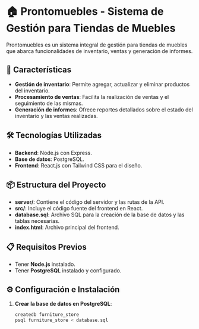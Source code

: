 # 🏠 Prontomuebles - Sistema de Gestión para Tiendas de Muebles

Prontomuebles es un sistema integral de gestión para tiendas de muebles que abarca funcionalidades de inventario, ventas y generación de informes.

## 🚀 Características

- **Gestión de inventario**: Permite agregar, actualizar y eliminar productos del inventario.
- **Procesamiento de ventas**: Facilita la realización de ventas y el seguimiento de las mismas.
- **Generación de informes**: Ofrece reportes detallados sobre el estado del inventario y las ventas realizadas.

## 🛠️ Tecnologías Utilizadas

- **Backend**: Node.js con Express.
- **Base de datos**: PostgreSQL.
- **Frontend**: React.js con Tailwind CSS para el diseño.

## 📦 Estructura del Proyecto

- **server/**: Contiene el código del servidor y las rutas de la API.
- **src/**: Incluye el código fuente del frontend en React.
- **database.sql**: Archivo SQL para la creación de la base de datos y las tablas necesarias.
- **index.html**: Archivo principal del frontend.

## 📋 Requisitos Previos

- Tener **Node.js** instalado.
- Tener **PostgreSQL** instalado y configurado.

## ⚙️ Configuración e Instalación

1. **Crear la base de datos en PostgreSQL**:

   ```bash
   createdb furniture_store
   psql furniture_store < database.sql
